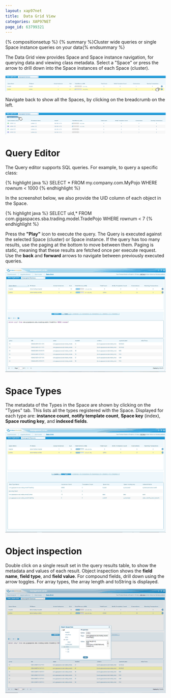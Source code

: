 ```yaml
---
layout: xap97net
title:  Data Grid View
categories: XAP97NET
page_id: 63799321
---
```


{% compositionsetup %}
{% summary %}Cluster wide queries or single Space instance queries on your data{% endsummary %}


The Data Grid view provides Space and Space instance navigation, for querying data and viewing class metadata.
Select a "Space" or press the arrow to drill down into the Space instances of each Space (cluster).

![DataGrid_SpaceInstanceSelection.png](/attachment_files/xap97net/DataGrid_SpaceInstanceSelection.png)

Navigate back to show all the Spaces, by clicking on the breadcrumb on the left.

![DataGrid_SpaceSelection.png](/attachment_files/xap97net/DataGrid_SpaceSelection.png)

# Query Editor

The Query editor supports SQL queries. For example, to query a specific class:

{% highlight java %}
SELECT * FROM my.company.com.MyPojo WHERE rownum < 1000
{% endhighlight %}


In the screenshot below, we also provide the UID column of each object in the Space.

{% highlight java %}
SELECT uid,* FROM com.gigaspaces.sba.trading.model.TradePojo WHERE rownum < 7
{% endhighlight %}


Press the **"Play"** icon to execute the query. The Query is executed against the selected Space (cluster) or Space instance.
If the query has too many results, use the paging at the bottom to move between them. Paging is static, meaning that these results are fetched once per execute request.
Use the **back** and **forward** arrows to navigate between previously executed queries.

![query.png](/attachment_files/xap97net/query.png)

# Space Types

The metadata of the Types in the Space are shown by clicking on the "Types" tab. This lists all the types registered with the Space.
Displayed for each type are: **instance count**, **notify template count**, **Space key** (index), **Space routing key**, and **indexed fields**.

![data_types.png](/attachment_files/xap97net/data_types.png)

# Object inspection

Double click on a single result set in the query results table, to show the metadata and values of each result.
Object inspection shows the **field name**, **field type**, and **field value**. For compound fields, drill down using the arrow toggles.
For array types, the array length and toString is displayed.

![object_inspector_from_query_results.png](/attachment_files/xap97net/object_inspector_from_query_results.png)

